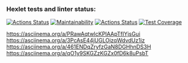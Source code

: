 ### Hexlet tests and linter status:
[![Actions Status](https://github.com/thealeksander/frontend-project-lvl2/workflows/hexlet-check/badge.svg)](https://github.com/thealeksander/frontend-project-lvl2/actions)
[![Maintainability](https://api.codeclimate.com/v1/badges/714f8981510aadc4f66e/maintainability)](https://codeclimate.com/github/thealeksander/frontend-project-lvl2/maintainability)
[![Actions Status](https://github.com/thealeksander/frontend-project-lvl2/workflows/NodeCI/badge.svg)](https://github.com/thealeksander/frontend-project-lvl2/actions)
[![Test Coverage](https://api.codeclimate.com/v1/badges/714f8981510aadc4f66e/test_coverage)](https://codeclimate.com/github/thealeksander/frontend-project-lvl2/test_coverage)

https://asciinema.org/a/PRawAqtwlcKPlAApTfIYjsGui
https://asciinema.org/a/3PcAsE44jUGLOjzqWdvdUz1iz
https://asciinema.org/a/461ENDqZryfzGaN8DGHhnDS3H
https://asciinema.org/a/qO1y9SKGZzKGZx0fD6k8uPsbT